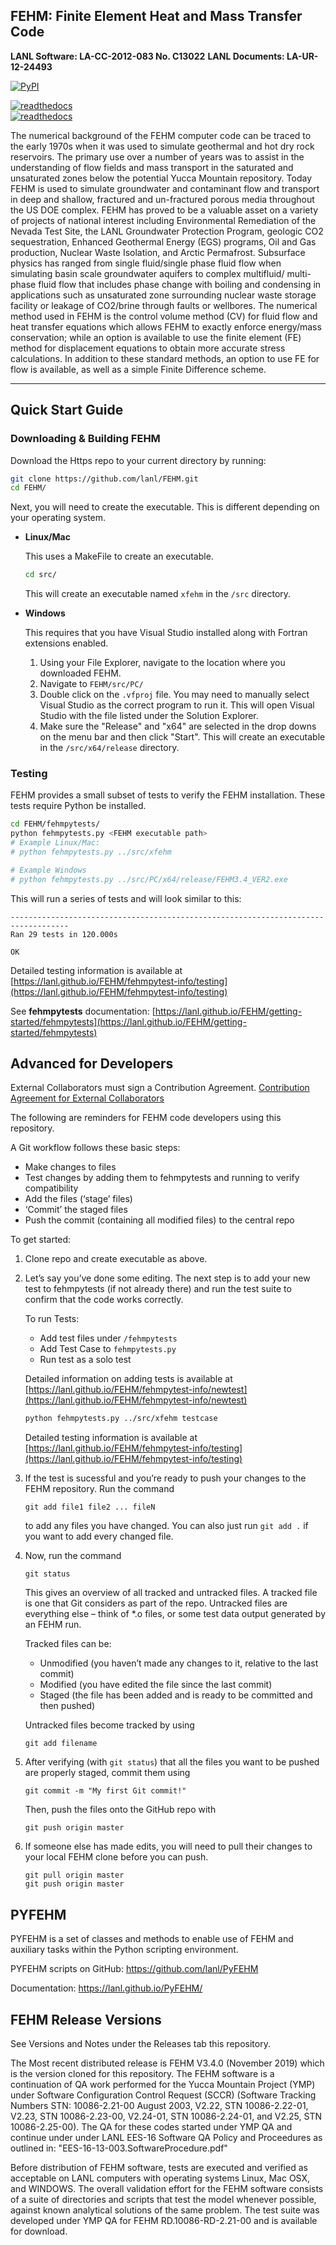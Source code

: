 ## FEHM: Finite Element Heat and Mass Transfer Code ##
**LANL Software: LA-CC-2012-083  No. C13022**
**LANL Documents: LA-UR-12-24493**

[![PyPI](https://img.shields.io/pypi/l/Django.svg)](https://github.com/lanl/FEHM/blob/master/LICENSE.md)

[![readthedocs](https://img.shields.io/static/v1?label=Documentation&message=Read%20online&color=blue&style=for-the-badge&logo=read-the-docs)](http://lanl.github.io/FEHM/) <br/>
[![readthedocs](https://img.shields.io/static/v1?label=FEHM%20Home&message=Read%20online&color=blue&style=for-the-badge&logo=read-the-docs)](https://fehm.lanl.gov/) <br/>

The numerical background of the FEHM computer code can be traced to the early 1970s when it was used to simulate geothermal and hot dry rock reservoirs. The primary use over a number of years was to assist in the understanding of flow fields and mass transport in the saturated and unsaturated zones below the potential Yucca Mountain repository. Today FEHM is used to simulate groundwater and contaminant flow and transport in deep and shallow, fractured and un-fractured porous media throughout the US DOE complex. FEHM has proved to be a valuable asset on a variety of projects of national interest including Environmental Remediation of the Nevada Test Site, the LANL Groundwater Protection Program, geologic CO2 sequestration, Enhanced Geothermal Energy (EGS) programs, Oil and Gas production, Nuclear Waste Isolation, and Arctic Permafrost. Subsurface physics has ranged from single fluid/single phase fluid flow when simulating basin scale groundwater aquifers to complex multifluid/ multi-phase fluid flow that includes phase change with boiling and condensing in applications such as unsaturated zone surrounding nuclear waste storage facility or leakage of CO2/brine through faults or wellbores. The numerical method used in FEHM is the control volume method (CV) for fluid flow and heat transfer equations which allows FEHM to exactly enforce energy/mass conservation; while an option is available to use the finite element (FE) method for displacement equations to obtain more accurate stress calculations. In addition to these standard methods, an option to use FE for flow is available, as well as a simple Finite Difference scheme.

---

## Quick Start Guide

### Downloading & Building FEHM ###

Download the Https repo to your current directory by running:

```bash
git clone https://github.com/lanl/FEHM.git
cd FEHM/
```

Next, you will need to create the executable. This is different depending on your operating system.

*	**Linux/Mac**

	This uses a MakeFile to create an executable.

	```bash
	cd src/
	```
	This will create an executable named `xfehm` in the `/src` directory.


*	**Windows**

	This requires that you have Visual Studio installed along with Fortran extensions enabled.

	1. Using your File Explorer, navigate to the location where you downloaded FEHM.
	2. Navigate to `FEHM/src/PC/`
	3. Double click on the `.vfproj` file. You may need to manually select Visual Studio as the correct program to run it. This will open Visual Studio with the file listed under the Solution Explorer.
	4. Make sure the "Release" and "x64" are selected in the drop downs on the menu bar and then click "Start". This will create an executable in the `/src/x64/release` directory.

### Testing ###

FEHM provides a small subset of tests to verify the FEHM installation. These tests require Python be installed.

```bash
cd FEHM/fehmpytests/
python fehmpytests.py <FEHM executable path>
# Example Linux/Mac:
# python fehmpytests.py ../src/xfehm

# Example Windows
# python fehmpytests.py ../src/PC/x64/release/FEHM3.4_VER2.exe
```

This will run a series of tests and will look similar to this:

```
-----------------------------------------------------------------------------------
Ran 29 tests in 120.000s

OK

```

Detailed testing information is available at [https://lanl.github.io/FEHM/fehmpytest-info/testing](https://lanl.github.io/FEHM/fehmpytest-info/testing)

See **fehmpytests** documentation:
[https://lanl.github.io/FEHM/getting-started/fehmpytests](https://lanl.github.io/FEHM/getting-started/fehmpytests)


## Advanced for Developers ##

External Collaborators must sign a Contribution Agreement. [Contribution Agreement for External Collaborators](CONTRIBUTING.md)

The following are reminders for FEHM code developers using this repository.

A Git workflow follows these basic steps:

* Make changes to files
* Test changes by adding them to fehmpytests and running to verify compatibility
* Add the files (‘stage’ files)
* ‘Commit’ the staged files
* Push the commit (containing all modified files) to the central repo

To get started:

1. Clone repo and create executable as above.
 
2. Let’s say you’ve done some editing. The next step is to add your new test to fehmpytests (if not already there) and run the test suite to confirm that the code works correctly.

	To run Tests:

	* Add test files under `/fehmpytests`
	* Add Test Case to `fehmpytests.py`
	* Run test as a solo test

	Detailed information on adding tests is available at [https://lanl.github.io/FEHM/fehmpytest-info/newtest](https://lanl.github.io/FEHM/fehmpytest-info/newtest)

	```bash
	python fehmpytests.py ../src/xfehm testcase
	```
	Detailed testing information is available at [https://lanl.github.io/FEHM/fehmpytest-info/testing](https://lanl.github.io/FEHM/fehmpytest-info/testing)

3. If the test is sucessful and you’re ready to push your changes to the FEHM repository.
Run the command

	```
	git add file1 file2 ... fileN
	```
	 
	to add any files you have changed. You can also just run `git add .` if you want to add every changed file.
 
4. Now, run the command
 
	``` 
	git status
	```
	 
	This gives an overview of all tracked and untracked files.
	A tracked file is one that Git considers as part of the repo.
	Untracked files are everything else – think of *.o files, or some test data output generated by an FEHM run.
	 
	Tracked files can be:
	* Unmodified (you haven’t made any changes to it, relative to the last commit)
	* Modified (you have edited the file since the last commit)
	* Staged (the file has been added and is ready to be committed and then pushed)
	 
	Untracked files become tracked by using
	```
	git add filename
	```
 
5. After verifying (with `git status`) that all the files you want to be pushed are properly staged, commit them using

	```
	git commit -m "My first Git commit!"
	```
	 
	Then, push the files onto the GitHub repo with

	```
	git push origin master
	```
 
6. If someone else has made edits, you will need to pull their changes to your local FEHM clone before you can push.
	 
	```
	git pull origin master
	git push origin master
	```

## PYFEHM ##

PYFEHM is a set of classes and methods to enable use of FEHM and auxiliary tasks within the Python scripting environment.

PYFEHM scripts on GitHub: https://github.com/lanl/PyFEHM

Documentation: https://lanl.github.io/PyFEHM/


## FEHM Release Versions ##

See Versions and Notes under the Releases tab this repository.

The Most recent distributed release is FEHM V3.4.0 (November 2019) which is the version cloned for this repository. The FEHM software is a continuation of QA work performed for the Yucca Mountain Project (YMP) under Software Configuration Control Request (SCCR) (Software Tracking Numbers STN: 10086-2.21-00 August 2003, V2.22, STN 10086-2.22-01, V2.23, STN 10086-2.23-00, V2.24-01, STN 10086-2.24-01, and V2.25, STN 10086-2.25-00). 
The QA for these codes started under YMP QA and continue under under LANL EES-16 Software QA Policy and Proceedures as outlined in: "EES-16-13-003.SoftwareProcedure.pdf" 

Before distribution of FEHM software, tests are executed and verified as acceptable on LANL computers with operating systems Linux, Mac OSX, and WINDOWS. The overall validation effort for the FEHM software consists of a suite of directories and scripts that test the model whenever possible, against known analytical solutions of the same problem. The test suite was developed under YMP QA for FEHM RD.10086-RD-2.21-00 and is available for download.

